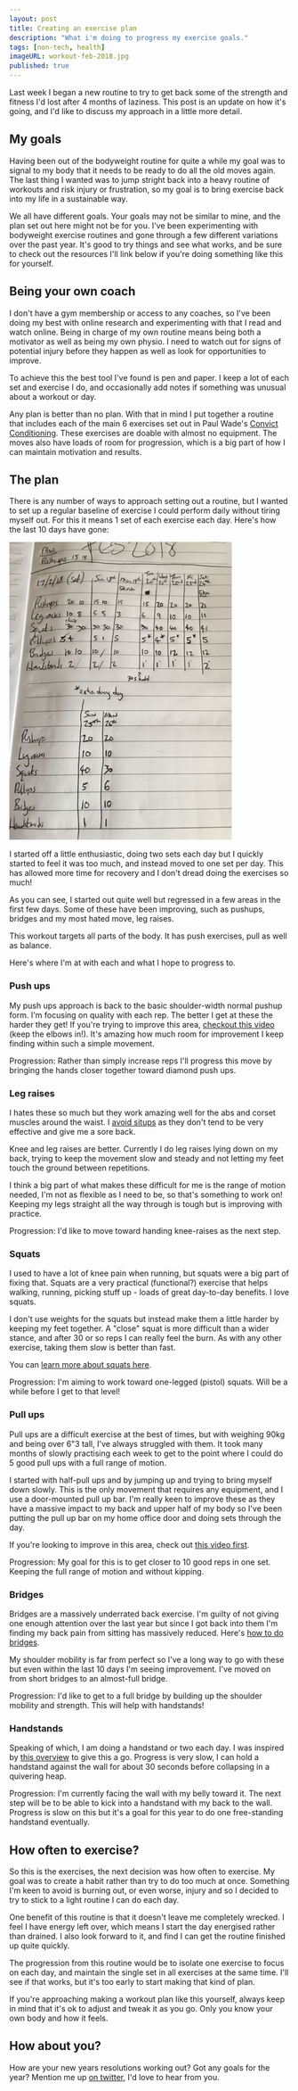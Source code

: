 ```yaml
---
layout: post
title: Creating an exercise plan
description: "What i'm doing to progress my exercise goals."
tags: [non-tech, health]
imageURL: workout-feb-2018.jpg
published: true
---
```


Last week I began a new routine to try to get back some of the strength and fitness I'd lost after 4 months of laziness. This post is an update on how it's going, and I'd like to discuss my approach in a little more detail.

## My goals

Having been out of the bodyweight routine for quite a while my goal was to signal to my body that it needs to be ready to do all the old moves again. The last thing I wanted was to jump stright back into a heavy routine of workouts and risk injury or frustration, so my goal is to bring exercise back into my life in a sustainable way.

We all have different goals. Your goals may not be similar to mine, and the plan set out here might not be for you. I've been experimenting with bodyweight exercise routines and gone through a few different variations over the past year. It's good to try things and see what works, and be sure to check out the resources I'll link below if you're doing something like this for yourself.

## Being your own coach

I don't have a gym membership or access to any coaches, so I've been doing my best with online research and experimenting with that I read and watch online. Being in charge of my own routine means being both a motivator as well as being my own physio. I need to watch out for signs of potential injury before they happen as well as look for opportunities to improve.

To achieve this the best tool I've found is pen and paper. I keep a lot of each set and exercise I do, and occasionally add notes if something was unusual about a workout or day.

Any plan is better than no plan. With that in mind I put together a routine that includes each of the main 6 exercises set out in Paul Wade's [Convict Conditioning](https://www.dragondoor.com/b41/). These exercises are doable with almost no equipment. The moves also have loads of room for progression, which is a big part of how I can maintain motivation and results.

## The plan

There is any number of ways to approach setting out a routine, but I wanted to set up a regular baseline of exercise I could perform daily without tiring myself out. For this it means 1 set of each exercise each day. Here's how the last 10 days have gone:

![February 2018 workout stats](/images/posts/exercise/workout-feb-2018.jpg)

I started off a little enthusiastic, doing two sets each day but I quickly started to feel it was too much, and instead moved to one set per day. This has allowed more time for recovery and I don't dread doing the exercises so much!

As you can see, I started out quite well but regressed in a few areas in the first few days. Some of these have been improving, such as pushups, bridges and my most hated move, leg raises.

This workout targets all parts of the body. It has push exercises, pull as well as balance.

Here's where I'm at with each and what I hope to progress to.

### Push ups

My push ups approach is back to the basic shoulder-width normal pushup form. I'm focusing on quality with each rep. The better I get at these the harder they get! If you're trying to improve this area, [checkout this video](https://www.youtube.com/watch?v=IODxDxX7oi4) (keep the elbows in!). It's amazing how much room for improvement I keep finding within such a simple movement.

Progression: Rather than simply increase reps I'll progress this move by bringing the hands closer together toward diamond push ups.

### Leg raises

I hates these so much but they work amazing well for the abs and corset muscles around the waist. I [avoid situps](https://www.youtube.com/watch?v=pIvDbMEdAxI) as they don't tend to be very effective and give me a sore back.

Knee and leg raises are better. Currently I do leg raises lying down on my back, trying to keep the movement slow and steady and not letting my feet touch the ground between repetitions.

I think a big part of what makes these difficult for me is the range of motion needed, I'm not as flexible as I need to be, so that's something to work on! Keeping my legs straight all the way through is tough but is improving with practice.

Progression: I'd like to move toward handing knee-raises as the next step. 

### Squats

I used to have a lot of knee pain when running, but squats were a big part of fixing that. Squats are a very practical (functional?) exercise that helps walking, running, picking stuff up - loads of great day-to-day benefits. I love squats.

I don't use weights for the squats but instead make them a little harder by keeping my feet together. A "close" squat is more difficult than a wider stance, and after 30 or so reps I can really feel the burn. As with any other exercise, taking them slow is better than fast.

You can [learn more about squats here](https://www.youtube.com/watch?v=X0qC1k0Zi6k&t=319s).

Progression: I'm aiming to work toward one-legged (pistol) squats. Will be a while before I get to that level!

### Pull ups

Pull ups are a difficult exercise at the best of times, but with weighing 90kg and being over 6"3 tall, I've always struggled with them. It took many months of slowly practising each week to get to the point where I could do 5 good pull ups with a full range of motion. 

I started with half-pull ups and by jumping up and trying to bring myself down slowly. This is the only movement that requires any equipment, and I use a door-mounted pull up bar. I'm really keen to improve these as they have a massive impact to my back and upper half of my body so I've been putting the pull up bar on my home office door and doing sets through the day.

If you're looking to improve in this area, check out [this video first](https://www.youtube.com/watch?v=eGo4IYlbE5g).

Progression: My goal for this is to get closer to 10 good reps in one set. Keeping the full range of motion and without kipping.

### Bridges

Bridges are a massively underrated back exercise. I'm guilty of not giving one enough attention over the last year but since I got back into them I'm finding my back pain from sitting has massively reduced. Here's [how to do bridges](https://www.youtube.com/watch?v=WhYis4MMoak).

My shoulder mobility is far from perfect so I've a long way to go with these but even within the last 10 days I'm seeing improvement. I've moved on from short bridges to an almost-full bridge.

Progression: I'd like to get to a full bridge by building up the shoulder mobility and strength. This will help with handstands!

### Handstands

Speaking of which, I am doing a handstand or two each day. I was inspired by [this overview](https://www.youtube.com/watch?v=ctunmnwbbSI&t=199s) to give this a go. Progress is very slow, I can hold a handstand against the wall for about 30 seconds before collapsing in a quivering heap.

Progression: I'm currently facing the wall with my belly toward it. The next step will be to be able to kick into a handstand with my back to the wall. Progress is slow on this but it's a goal for this year to do one free-standing handstand eventually.

## How often to exercise?

So this is the exercises, the next decision was how often to exercise. My goal was to create a habit rather than try to do too much at once. Something I'm keen to avoid is burning out, or even worse, injury and so I decided to try to stick to a light routine I can do each day.

One benefit of this routine is that it doesn't leave me completely wrecked. I feel I have energy left over, which means I start the day energised rather than drained. I also look forward to it, and find I can get the routine finished up quite quickly.

The progression from this routine would be to isolate one exercise to focus on each day, and maintain the single set in all exercises at the same time. I'll see if that works, but it's too early to start making that kind of plan.

If you're approaching making a workout plan like this yourself, always keep in mind that it's ok to adjust and tweak it as you go. Only you know your own body and how it feels.


## How about you?

How are your new years resolutions working out? Got any goals for the year? Mention me up [on twitter](https://twitter.com/donovanh), I'd love to hear from you.


